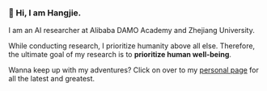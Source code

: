 ### 👋 Hi, I am Hangjie. 

I am an AI researcher at Alibaba DAMO Academy and Zhejiang University.

While conducting research, I prioritize humanity above all else. Therefore, the ultimate goal of my research is to **prioritize human well-being**.

Wanna keep up with my adventures? Click on over to my [personal page](https://jacobyuan7.github.io/) for all the latest and greatest.



<!-- 
👋 Hi, I am Hangjie Yuan (**袁杭杰** in Chinese). 
I am currently a Ph.D. candidate from Zhejiang University supervised by Prof. [Dong Ni](https://person.zju.edu.cn/en/nidong), and a long-term research intern at Alibaba DAMO Academy. I am undertaking a visiting Ph.D. program at [MMLab@NTU](https://www.mmlab-ntu.com/), supervised by Prof. [Ziwei Liu](https://liuziwei7.github.io/).
Additionally, I am supervised by Prof. [Samuel Albanie](https://samuelalbanie.com/) (the University of Cambridge) and Dr. [Shiwei Zhang](https://scholar.google.com/citations?user=ZO3OQ-8AAAAJ&hl=en&oi=ao) (Alibaba DAMO Academy).

While conducting research, I prioritize humanity above all else. Therefore, the ultimate goal of my research is to **prioritize human well-being**.

Check out some of my cool projects: [InstructVideo](https://arxiv.org/abs/2312.12490), [VideoComposer](https://arxiv.org/abs/2306.02018), and the RLIP series ([RLIP](https://arxiv.org/abs/2209.01814) & [RLIPv2](https://arxiv.org/abs/2308.09351)).

Wanna keep up with my adventures? Click on over to my [personal page](https://jacobyuan7.github.io/) for all the latest and greatest. -->




<!-- You can know more about me on this [page](https://jacobyuan7.github.io/).-->

<!-- - 👋 Hi, I’m @JacobYuan7
- 👀 I’m interested in ...
- 🌱 I’m currently learning ...
- 💞️ I’m looking to collaborate on ...
- 📫 How to reach me ... -->

<!---
JacobYuan7/JacobYuan7 is a ✨ special ✨ repository because its `README.md` (this file) appears on your GitHub profile.
You can click the Preview link to take a look at your changes.
--->
